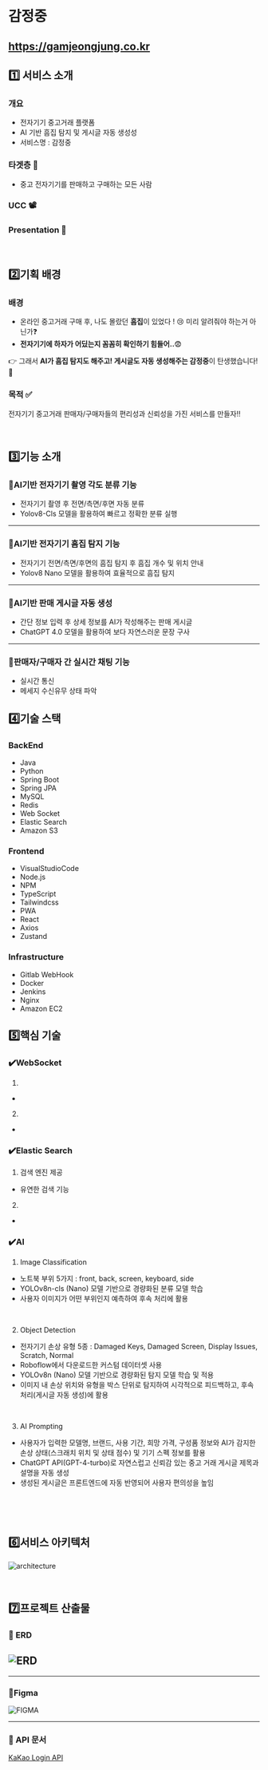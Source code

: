 
# 감정중

## https://gamjeongjung.co.kr
## 1️⃣ 서비스 소개

### 개요

- 전자기기 중고거래 플랫폼
- AI 기반 흠집 탐지 및 게시글 자동 생성성
- 서비스명 : 감정중

### 타겟층 🎯

- 중고 전자기기를 판매하고 구매하는 모든 사람

### UCC 📽️


### Presentation 📕


<br>

## 2️⃣기획 배경

### 배경

- 온라인 중고거래 구매 후, 나도 몰랐던 **흠집**이 있었다 ! 😢 미리 알려줘야 하는거 아닌가❓
- **전자기기에 하자가 어딨는지 꼼꼼히 확인하기 힘들어..**😨 


👉 그래서 **AI가 흠집 탐지도 해주고! 게시글도 자동 생성해주는 감정중**이 탄생했습니다! 💙

### 목적 ✅

전자기기 중고거래 판매자/구매자들의 편리성과 신뢰성을 가진 서비스를 만들자‼️

<br>

## 3️⃣기능 소개

### 📌AI기반 전자기기 촬영 각도 분류 기능
- 전자기기 촬영 후 전면/측면/후면 자동 분류
- Yolov8-Cls 모델을 활용하여 빠르고 정확한 분류 실행
---

### 📌AI기반 전자기기 흠집 탐지 기능
- 전자기기 전면/측면/후면의 흠집 탐지 후 흠집 개수 및 위치 안내
- Yolov8 Nano 모델을 활용하여 효율적으로 흠집 탐지
---

### 📌AI기반 판매 게시글 자동 생성 
- 간단 정보 입력 후 상세 정보를 AI가 작성해주는 판매 게시글 
- ChatGPT 4.0 모델을 활용하여 보다 자연스러운 문장 구사
---

### 📌판매자/구매자 간 실시간 채팅 기능 
- 실시간 통신  
- 메세지 수신유무 상태 파악 


## 4️⃣기술 스택
### BackEnd
- Java
- Python
- Spring Boot
- Spring JPA
- MySQL
- Redis
- Web Socket
- Elastic Search
- Amazon S3

### Frontend
- VisualStudioCode
- Node.js
- NPM
- TypeScript
- Tailwindcss
- PWA
- React
- Axios
- Zustand

### Infrastructure
- Gitlab WebHook
- Docker
- Jenkins
- Nginx
- Amazon EC2

## 5️⃣핵심 기술
### ✔️WebSocket
1. 
- 
2. 
- 

### ✔️Elastic Search
1. 검색 엔진 제공
- 유연한 검색 기능
2. 
- 


### ✔️AI 

1. Image Classification
- 노트북 부위 5가지 : front, back, screen, keyboard, side
- YOLOv8n-cls (Nano) 모델 기반으로 경량화된 분류 모델 학습
- 사용자 이미지가 어떤 부위인지 예측하여 후속 처리에 활용  
<br>  

2. Object Detection
- 전자기기 손상 유형 5종 : Damaged Keys, Damaged Screen, Display Issues, Scratch, Normal
- Roboflow에서 다운로드한 커스텀 데이터셋 사용
- YOLOv8n (Nano) 모델 기반으로 경량화된 탐지 모델 학습 및 적용
- 이미지 내 손상 위치와 유형을 박스 단위로 탐지하여 시각적으로 피드백하고, 후속 처리(게시글 자동 생성)에 활용  
<br>

3. AI Prompting
- 사용자가 입력한 모델명, 브랜드, 사용 기간, 희망 가격, 구성품 정보와 AI가 감지한 손상 상태(스크래치 위치 및 상태 점수) 및 기기 스펙 정보를 활용
- ChatGPT API(GPT-4-turbo)로 자연스럽고 신뢰감 있는 중고 거래 게시글 제목과 설명을 자동 생성
- 생성된 게시글은 프론트엔드에 자동 반영되어 사용자 편의성을 높임
<br>

<br>


<br>

## 6️⃣서비스 아키텍처
![architecture](./images/architecture.png)

<br>

## 7️⃣프로젝트 산출물
### 📌 ERD
![ERD](./images/gamjeongjung_ERD.png)
---

---

### 📌Figma

![FIGMA](./images/gamjeongjung_FIGMA.png)

---

### 📌 API 문서
[KaKao Login API](https://developers.kakao.com/docs/latest/ko/kakaologin/rest-api)
